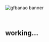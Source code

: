 ![gfbanao banner](https://github.com/user-attachments/assets/64c1304a-b683-4e7e-9fcd-972e0020ebce)


<br>

## working...
